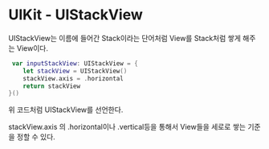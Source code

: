 # UIKit - UIStackView 

UIStackView는 이름에 들어간 Stack이라는 단어처럼 View를 Stack처럼 쌓게 해주는 View이다.

```swift
 var inputStackView: UIStackView = {
    let stackView = UIStackView()
    stackView.axis = .horizontal
    return stackView
}()
```

위 코드처럼 UIStackView를 선언한다. 

stackView.axis 의 .horizontal이나 .vertical등을 통해서 View들을 세로로 쌓는 기준을 정할 수 있다. 

